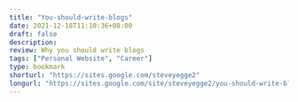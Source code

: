 ```yaml
---
title: "You-should-write-blogs"
date: 2021-12-18T11:10:36+08:00
draft: false
description:
review: Why you should write blogs
tags: ["Personal Website", "Career"]
type: bookmark
shorturl: "https://sites.google.com/steveyegge2"
longurl: "https://sites.google.com/site/steveyegge2/you-should-write-blogs"
---
```

